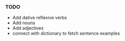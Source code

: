 ### TODO

- Add dative reflexive verbs
- Add nouns
- Add adjectives
- connect with dictionary to fetch sentence examples